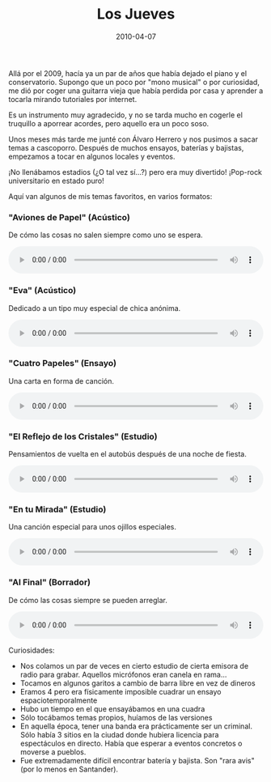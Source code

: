﻿---
layout: post
title: Los Jueves
date: 2010-04-07
description: Oh pero... ¡No parece tu voz!
img: assets/img/cover/losjueves.jpg
video: hb9xMIGiMbI
tags: [Cosas]
words: 4 minutos
status: published
---

Allá por el 2009, hacía ya un par de años que había dejado el piano y el conservatorio. Supongo que un poco por "mono musical" o por curiosidad, me dió por coger una guitarra vieja que había perdida por casa y aprender a tocarla mirando tutoriales por internet.

Es un instrumento muy agradecido, y no se tarda mucho en cogerle el truquillo a aporrear acordes, pero aquello era un poco soso.

Unos meses más tarde me junté con Álvaro Herrero y nos pusimos a sacar temas a cascoporro. Después de muchos ensayos, baterías y bajistas, empezamos a tocar en algunos locales y eventos.

¡No llenábamos estadios (¿O tal vez sí...?) pero era muy divertido!
¡Pop-rock universitario en estado puro! 

Aquí van algunos de mis temas favoritos, en varios formatos:

<h3>"Aviones de Papel" (Acústico)</h3>
<p>De cómo las cosas no salen siempre como uno se espera.</p>
<audio id="player3" controls style="width: 100%;">
    <source src="/assets/audio/AvionesDePapel-AC.mp3" type="audio/mp3" />
</audio>

<h3>"Eva" (Acústico)</h3>
<p>Dedicado a un tipo muy especial de chica anónima.</p>
<audio id="player2" controls style="width: 100%;">
    <source src="/assets/audio/Eva-AC.mp3" type="audio/mp3" />
</audio>

<h3>"Cuatro Papeles" (Ensayo)</h3>
<p>Una carta en forma de canción.</p>
<audio id="player1" controls style="width: 100%;">
    <source src="/assets/audio/CuatroPapeles.mp3" type="audio/mp3" />
</audio>

<h3>"El Reflejo de los Cristales" (Estudio)</h3>
<p>Pensamientos de vuelta en el autobús después de una noche de fiesta.</p>
<audio id="player4" controls style="width: 100%;">
    <source src="/assets/audio/ElReflejoDeLosCristales.mp3" type="audio/mp3" />
</audio>

<h3>"En tu Mirada" (Estudio)</h3>
<p>Una canción especial para unos ojillos especiales.</p>
<audio id="player5" controls style="width: 100%;">
    <source src="/assets/audio/EnTuMirada.mp3" type="audio/mp3" />
</audio>

<h3>"Al Final" (Borrador)</h3>
<p>De cómo las cosas siempre se pueden arreglar.</p>
<audio id="player6" controls style="width: 100%;">
    <source src="/assets/audio/AlFinal-AC.mp3" type="audio/mp3" />
</audio>

Curiosidades:

- Nos colamos un par de veces en cierto estudio de cierta emisora de radio para grabar. Aquellos micrófonos eran canela en rama...
- Tocamos en algunos garitos a cambio de barra libre en vez de dineros
- Eramos 4 pero era físicamente imposible cuadrar un ensayo espaciotemporalmente
- Hubo un tiempo en el que ensayábamos en una cuadra
- Sólo tocábamos temas propios, huíamos de las versiones
- En aquella época, tener una banda era prácticamente ser un criminal. Sólo había 3 sitios en la ciudad donde hubiera licencia para espectáculos en directo. Había que esperar a eventos concretos o moverse a pueblos.
- Fue extremadamente difícil encontrar batería y bajista. Son "rara avis" (por lo menos en Santander).

